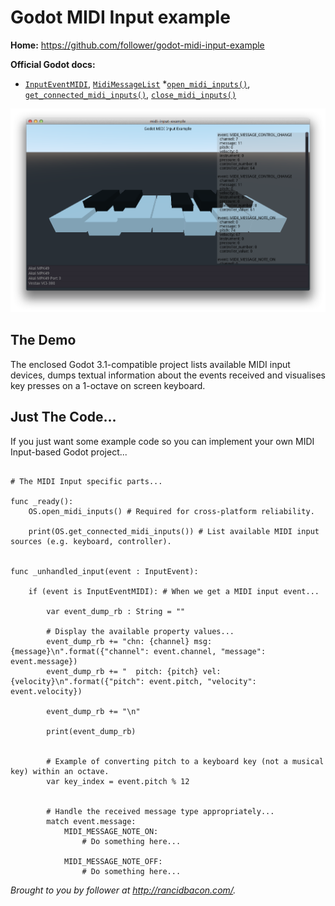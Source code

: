 # Godot MIDI Input example

**Home:** <https://github.com/follower/godot-midi-input-example>

**Official Godot docs:**

 * [`InputEventMIDI`](https://docs.godotengine.org/en/latest/classes/class_inputeventmidi.html), [`MidiMessageList`](https://docs.godotengine.org/en/latest/classes/class_@globalscope.html#enum-globalscope-midimessagelist)
 *[`open_midi_inputs()`](https://docs.godotengine.org/en/latest/classes/class_os.html#class-os-method-open-midi-inputs), [`get_connected_midi_inputs()`](https://docs.godotengine.org/en/latest/classes/class_os.html#class-os-method-get-connected-midi-inputs), [`close_midi_inputs()`](https://docs.godotengine.org/en/latest/classes/class_os.html#class-os-method-close-midi-inputs)

![](rancidbacon-godot-midi-input-example-screenshot.png)

## The Demo

The enclosed Godot 3.1-compatible project lists available MIDI input devices, dumps textual information about the events received and visualises key presses on a 1-octave on screen keyboard.

## Just The Code...

If you just want some example code so you can implement your own MIDI Input-based Godot project...

```gdscript

# The MIDI Input specific parts...

func _ready():
	OS.open_midi_inputs() # Required for cross-platform reliability.

	print(OS.get_connected_midi_inputs()) # List available MIDI input sources (e.g. keyboard, controller).


func _unhandled_input(event : InputEvent):

	if (event is InputEventMIDI): # When we get a MIDI input event...

		var event_dump_rb : String = ""

		# Display the available property values...
		event_dump_rb += "chn: {channel} msg: {message}\n".format({"channel": event.channel, "message": event.message})
		event_dump_rb += "  pitch: {pitch} vel: {velocity}\n".format({"pitch": event.pitch, "velocity": event.velocity})

		event_dump_rb += "\n"

		print(event_dump_rb)


		# Example of converting pitch to a keyboard key (not a musical key) within an octave.
		var key_index = event.pitch % 12


		# Handle the received message type appropriately...
		match event.message:
			MIDI_MESSAGE_NOTE_ON:
				# Do something here...

			MIDI_MESSAGE_NOTE_OFF:
				# Do something here...

```

*Brought to you by follower at <http://rancidbacon.com/>.*
